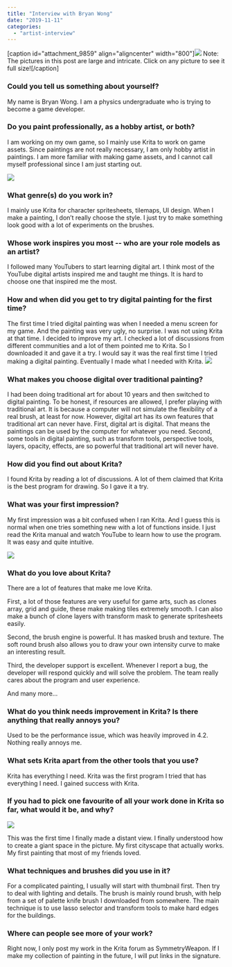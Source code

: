 ```yaml
---
title: "Interview with Bryan Wong"
date: "2019-11-11"
categories: 
  - "artist-interview"
---
```


\[caption id="attachment\_9859" align="aligncenter" width="800"\][![](../images/underground-cult-800.png)](https://krita.org/wp-content/uploads/2019/11/underground-cult.png) Note: The pictures in this post are large and intricate. Click on any picture to see it full size!\[/caption\]

### Could you tell us something about yourself?

My name is Bryan Wong. I am a physics undergraduate who is trying to become a game developer.

### Do you paint professionally, as a hobby artist, or both?

I am working on my own game, so I mainly use Krita to work on game assets. Since paintings are not really necessary, I am only hobby artist in paintings. I am more familiar with making game assets, and I cannot call myself professional since I am just starting out.

[![](../images/heavy-armor-set-concept-art-800.png)](https://krita.org/wp-content/uploads/2019/11/heavy-armor-set-concept-art.png)

### What genre(s) do you work in?

I mainly use Krita for character spritesheets, tilemaps, UI design. When I make a painting, I don’t really choose the style. I just try to make something look good with a lot of experiments on the brushes.

### Whose work inspires you most -- who are your role models as an artist?

I followed many YouTubers to start learning digital art. I think most of the YouTube digital artists inspired me and taught me things. It is hard to choose one that inspired me the most.

### How and when did you get to try digital painting for the first time?

The first time I tried digital painting was when I needed a menu screen for my game. And the painting was very ugly, no surprise. I was not using Krita at that time. I decided to improve my art. I checked a lot of discussions from different communities and a lot of them pointed me to Krita. So I downloaded it and gave it a try. I would say it was the real first time I tried making a digital painting. Eventually I made what I needed with Krita. [![](../images/new-alien-capital-800.png)](https://krita.org/wp-content/uploads/2019/11/new-alien-capital.png)

### What makes you choose digital over traditional painting?

I had been doing traditional art for about 10 years and then switched to digital painting. To be honest, if resources are allowed, I prefer playing with traditional art. It is because a computer will not simulate the flexibility of a real brush, at least for now. However, digital art has its own features that traditional art can never have. First, digital art is digital. That means the paintings can be used by the computer for whatever you need. Second, some tools in digital painting, such as transform tools, perspective tools, layers, opacity, effects, are so powerful that traditional art will never have.

### How did you find out about Krita?

I found Krita by reading a lot of discussions. A lot of them claimed that Krita is the best program for drawing. So I gave it a try.

### What was your first impression?

My first impression was a bit confused when I ran Krita. And I guess this is normal when one tries something new with a lot of functions inside. I just read the Krita manual and watch YouTube to learn how to use the program. It was easy and quite intuitive.

[![](../images/mountainscape-800.png)](https://krita.org/wp-content/uploads/2019/11/mountainscape.png)

### What do you love about Krita?

There are a lot of features that make me love Krita.

First, a lot of those features are very useful for game arts, such as clones array, grid and guide, these make making tiles extremely smooth. I can also make a bunch of clone layers with transform mask to generate spritesheets easily.

Second, the brush engine is powerful. It has masked brush and texture. The soft round brush also allows you to draw your own intensity curve to make an interesting result.

Third, the developer support is excellent. Whenever I report a bug, the developer will respond quickly and will solve the problem. The team really cares about the program and user experience.

And many more...

### What do you think needs improvement in Krita? Is there anything that really annoys you?

Used to be the performance issue, which was heavily improved in 4.2. Nothing really annoys me.

### What sets Krita apart from the other tools that you use?

Krita has everything I need. Krita was the first program I tried that has everything I need. I gained success with Krita.

### If you had to pick one favourite of all your work done in Krita so far, what would it be, and why?

[![](../images/titlePicture-800.png)](https://krita.org/wp-content/uploads/2019/11/titlePicture.png)

This was the first time I finally made a distant view. I finally understood how to create a giant space in the picture. My first cityscape that actually works. My first painting that most of my friends loved.

### What techniques and brushes did you use in it?

For a complicated painting, I usually will start with thumbnail first. Then try to deal with lighting and details. The brush is mainly round brush, with help from a set of palette knife brush I downloaded from somewhere. The main technique is to use lasso selector and transform tools to make hard edges for the buildings.

### Where can people see more of your work?

Right now, I only post my work in the Krita forum as SymmetryWeapon. If I make my collection of painting in the future, I will put links in the signature.
